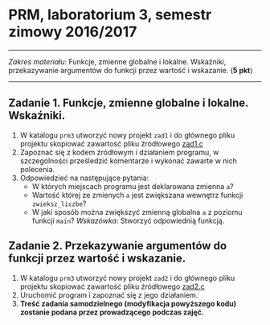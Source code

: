 # PRM, laboratorium 3, semestr zimowy 2016/2017

----------------------------------------------

*Zakres materiału*: Funkcje, zmienne globalne i lokalne. Wskaźniki, przekazywanie argumentów do funkcji przez wartość i wskazanie. (__5 pkt__)

----------------------------------------------

## __Zadanie 1.__ Funkcje, zmienne globalne i lokalne. Wskaźniki.

1. W katalogu `prm3` utworzyć nowy projekt `zad1` i do głównego pliku projektu skopiować zawartość pliku źródłowego [zad1.c](zad1.c)
2. Zapoznać się z kodem źródłowym i działaniem programu, w szczególności prześledzić komentarze i wykonać zawarte w nich polecenia.
3. Odpowiedzieć na następujące pytania:
	* W których miejscach programu jest deklarowana zmienna `a`?
	* Wartość której ze zmienych `a` jest zwiększana wewnętrz funkcji `zwieksz_liczbe`?
	* W jaki sposób można zwiększyć zmienną globalna `a` z poziomu funkcji `main`? *Wskazówka*: Stworzyć odpowiednią funkcją.

## __Zadanie 2.__ Przekazywanie argumentów do funkcji przez wartość i wskazanie.

1. W katalogu `prm3` utworzyć nowy projekt `zad2` i do głównego pliku projektu skopiować zawartość pliku źródłowego [zad2.c](zad2.c)
2. Uruchomić program i zapoznać się z jego działaniem.
3. __Treść zadania samodzielnego (modyfikacja powyższego kodu) zostanie podana przez prowadzącego podczas zajęć.__
